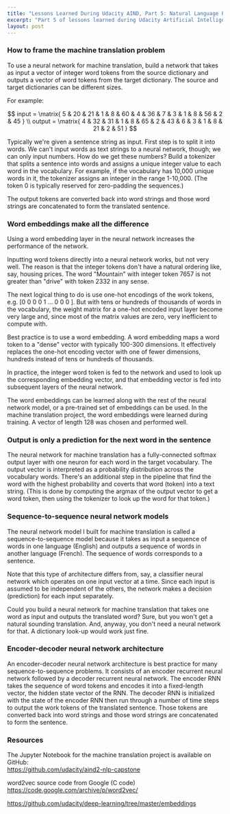 ```yaml
---
title: "Lessons Learned During Udacity AIND, Part 5: Natural Language Processing and Machine Translation"
excerpt: "Part 5 of lessons learned during Udacity Artificial Intelligence Nanodegree covers the Natural Language Processing concentration and the machine translation capstone project."
layout: post
---
```


### How to frame the machine translation problem

To use a neural network for machine translation, build a network that takes as input a vector of integer word tokens from the source dictionary and outputs a vector of word tokens from the target dictionary. The source and target dictionaries can be different sizes.

For example:

$$
input =  \matrix{ 5 & 20 & 21 & 1 & 8 & 60 & 4 & 36 & 7 & 3 & 1 & 8 & 56 & 2 & 45 } \\
output = \matrix{ 4 & 32 & 31 & 1 & 8 & 65 & 2 & 43 & 6 & 3 & 1 & 8 & 21 & 2 & 51 }
$$

Typically we're given a sentence string as input. First step is to split it into words. We can't input words as text strings to a neural network, though; we can only input numbers. How do we get these numbers? Build a tokenizer that splits a sentence into words and assigns a unique integer value to each word in the vocabulary. For example, if the vocabulary has 10,000 unique words in it, the tokenizer assigns an integer in the range 1-10,000. (The token 0 is typically reserved for zero-padding the sequences.)

The output tokens are converted back into word strings and those word strings are concatenated to form the translated sentence.

### Word embeddings make all the difference

Using a word embedding layer in the neural network increases the performance of the network.

Inputting word tokens directly into a neural network works, but not very well. The reason is that the integer tokens don't have a natural ordering like, say, housing prices. The word "Mountain" with integer token 7657 is not greater than "drive" with token 2332 in any sense.

The next logical thing to do is use one-hot encodings of the work tokens, e.g. [0 0 0 0 1 ... 0 0 0 ]. But with tens or hundreds of thousands of words in the vocabulary, the weight matrix for a one-hot encoded input layer become very large and, since most of the matrix values are zero, very inefficient to compute with.

Best practice is to use a word embedding. A word embedding maps a word token to a "dense" vector with typically 100-300 dimensions. It effectively replaces the one-hot encoding vector with one of fewer dimensions, hundreds instead of tens or hundreds of thousands.

In practice, the integer word token is fed to the network and used to look up the corresponding embedding vector, and that embedding vector is fed into subsequent layers of the neural network.

The word embeddings can be learned along with the rest of the neural network model, or a pre-trained set of embeddings can be used. In the machine translation project, the word embeddings were learned during training. A vector of length 128 was chosen and performed well.

### Output is only a prediction for the next word in the sentence

The neural network for machine translation has a fully-connected softmax output layer with one neuron for each word in the target vocabulary. The output vector is interpreted as a probability distribution across the vocabulary words. There's an additional step in the pipeline that find the word with the highest probability and coverts that word (token) into a text string. (This is done by computing the argmax of the output vector to get a word token, then using the tokenizer to look up the word for that token.)

### Sequence-to-sequence neural network models

The neural network model I built for machine translation is called a sequence-to-sequence model because it takes as input a sequence of words in one language (English) and outputs a sequence of words in another language (French). The sequence of words corresponds to a sentence.

Note that this type of architecture differs from, say, a classifier neural network which operates on one input vector at a time. Since each input is assumed to be independent of the others, the network makes a decision (prediction) for each input separately.

Could you build a neural network for machine translation that takes one word as input and outputs the translated word? Sure, but you won't get a natural sounding translation. And, anyway, you don't need a neural network for that. A dictionary look-up would work just fine.

### Encoder-decoder neural network architecture

An encoder-decoder neural network architecture is best practice for many sequence-to-sequence problems. It consists of an encoder recurrent neural network followed by a decoder recurrent neural network. The encoder RNN takes the sequence of word tokens and encodes it into a fixed-length vector, the hidden state vector of the RNN. The decoder RNN is initialized with the state of the encoder RNN then run through a number of time steps to output the work tokens of the translated sentence. Those tokens are converted back into word strings and those word strings are concatenated to form the sentence.

### Resources

The Jupyter Notebook for the machine translation project is available on GitHub:<br/>
https://github.com/udacity/aind2-nlp-capstone

word2vec source code from Google (C code) https://code.google.com/archive/p/word2vec/

https://github.com/udacity/deep-learning/tree/master/embeddings
